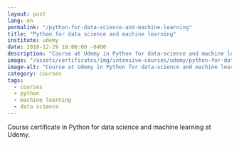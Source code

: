 ```yaml
---
layout: post
lang: en
permalink: "/python-for-data-science-and-machine-learning"
title: "Python for data science and machine learning"
institute: udemy
date: 2018-12-29 18:00:00 -0400
description: "Course at Udemy in Python for data-science and machine learning."
image: "/assets/certificates/img/intensive-courses/udemy/python-for-data-science-and-machine-learning.jpg"
image-alt: "Course at Udemy in Python for data-science and machine learning certificate."
category: courses
tags:
  - courses
  - python
  - machine learning
  - data science
---
```


Course certificate in Python for data science and machine learning at Udemy.
